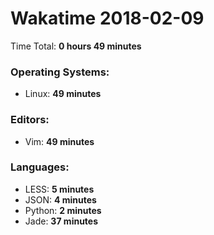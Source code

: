 # Wakatime 2018-02-09

Time Total: **0 hours 49 minutes**

### Operating Systems:
- Linux: **49 minutes** 

### Editors:
- Vim: **49 minutes** 

### Languages:
- LESS: **5 minutes** 
- JSON: **4 minutes** 
- Python: **2 minutes** 
- Jade: **37 minutes** 

